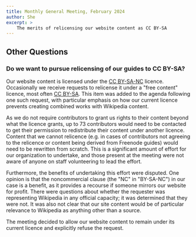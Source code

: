 ```yaml
---
title: Monthly General Meeting, February 2024
author: She
excerpt: >
    The merits of relicensing our website content as CC BY-SA
---
```


## Other Questions

### Do we want to pursue relicensing of our guides to CC BY-SA?

Our website content is licensed under the [CC BY-SA-NC][licence1] licence.
Occasionally we receive requests to relicense it under a "free content"
licence, most often [CC BY-SA][licence2]. This item was added to the agenda
following one such request, with particular emphasis on how
our current licence prevents creating combined works with Wikipedia content.

As we do not require contributors to grant us rights to their content beyond
what the licence grants, up to 73 contributors would need to be contacted to
get their permission to redistribute their content under another licence.
Content that we cannot relicence (e.g. in cases of contributors not agreeing
to the relicence or content being derived from Freenode guides) would need
to be rewritten from scratch. This is a significant amount of effort for our
organization to undertake, and those present at the meeting were not
aware of anyone on staff volunteering to lead the effort.

Furthermore, the benefits of undertaking this effort were disputed.
One opinion is that the noncommercial clause (the "NC" in "BY-SA-NC") in our
case is a benefit, as it provides a recourse if someone mirrors our website
for profit. There were questions about whether the requester was representing
Wikipedia in any official capacity; it was determined that they were not.
It was also not clear that our site content would be of particular
relevance to Wikipedia as anything other than a source.

The meeting decided to allow our website content to
remain under its current licence and explicitly refuse the request.

[licence1]: https://creativecommons.org/licenses/by-nc-sa/4.0/
[licence2]: https://creativecommons.org/licenses/by-sa/4.0/
